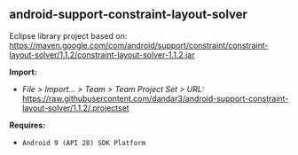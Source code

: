 ## android-support-constraint-layout-solver

Eclipse library project based on:<br/>
https://maven.google.com/com/android/support/constraint/constraint-layout-solver/1.1.2/constraint-layout-solver-1.1.2.jar

**Import:**
- _File > Import... > Team > Team Project Set > URL:_<br/>
  https://raw.githubusercontent.com/dandar3/android-support-constraint-layout-solver/1.1.2/.projectset

**Requires:**
- `Android 9 (API 28) SDK Platform`